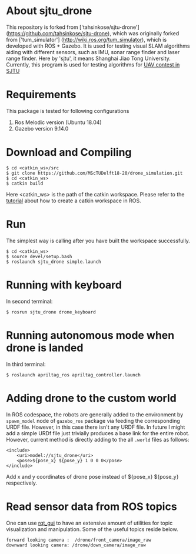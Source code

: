 # About sjtu_drone #
This repository is forked from ['tahsinkose/sjtu-drone'] (https://github.com/tahsinkose/sjtu-drone), which was originally forked from ['tum_simulator'] (http://wiki.ros.org/tum_simulator), which is developed with ROS + Gazebo. It is used for testing visual SLAM algorithms aiding with different sensors, such as IMU, sonar range finder and laser range finder. Here by 'sjtu', it means Shanghai Jiao Tong University. Currently, this program is used for testing algorithms for [UAV contest in SJTU](http://mediasoc.sjtu.edu.cn/wordpress)

# Requirements #
This package is tested for following configurations
1. Ros Melodic version (Ubuntu 18.04)
2. Gazebo version 9.14.0

# Download and Compiling #
```
$ cd <catkin_ws>/src
$ git clone https://github.com/MScTUDelft18-20/drone_simulation.git
$ cd <catkin_ws>
$ catkin build
```

Here <catkin_ws> is the path of the catkin workspace. Please refer to the [tutorial](http://wiki.ros.org/ROS/Tutorials) about how to create a catkin workspace in ROS.

# Run
The simplest way is calling after you have built the workspace successfully.

```
$ cd <catkin_ws>
$ source devel/setup.bash
$ roslaunch sjtu_drone simple.launch
```
# Running with keyboard
In second terminal:
```
$ rosrun sjtu_drone drone_keyboard
```
# Running autonomous mode when drone is landed
In third terminal:
```
$ roslaunch apriltag_ros apriltag_controller.launch
```

# Adding drone to the custom world
In ROS codespace, the robots are generally added to the environment by `spawn_model` node of `gazebo_ros` package via feeding the corresponding URDF file. However, in this case there isn't any URDF file. In future I might add a simple URDf file just trivially produces a base link for the entire robot. However, current method is directly adding to the all `.world` files as follows:

```
<include>
    <uri>model://sjtu_drone</uri>
    <pose>${pose_x} ${pose_y} 1 0 0 0</pose>
</include>
```
Add x and y coordinates of drone pose instead of ${pose_x} ${pose_y} respectively.

# Read sensor data from ROS topics #
One can use [rqt_gui](http://wiki.ros.org/rqt_gui) to have an extensive amount of utilities for topic visualization and manipulation. Some of the useful topics reside below.
```
forward looking camera :  /drone/front_camera/image_raw
downward looking camera: /drone/down_camera/image_raw
```
